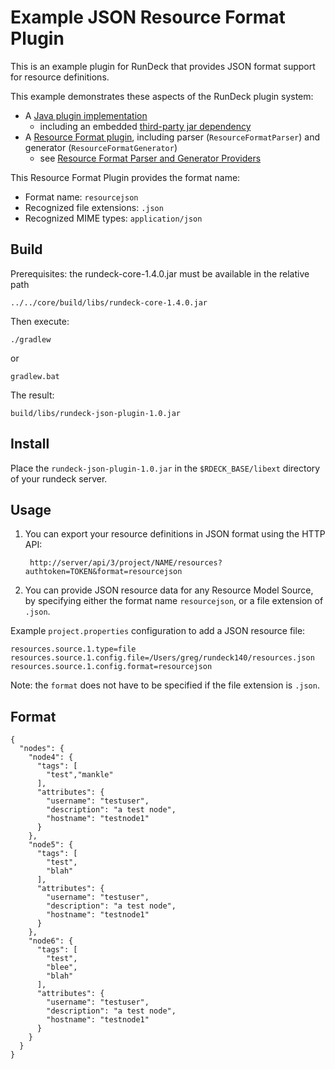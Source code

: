 Example JSON Resource Format Plugin
================================

This is an example plugin for RunDeck that provides JSON format support for resource definitions.

This example demonstrates these aspects of the RunDeck plugin system:

* A [Java plugin implementation](http://rundeck.org/docs/RunDeck-Guide.html#java-plugin-development)
    * including an embedded [third-party jar dependency](http://rundeck.org/docs/RunDeck-Guide.html#jar-dependencies)
* A [Resource Format plugin](http://rundeck.org/docs/RunDeck-Guide.html#resource-format-plugins), including parser (`ResourceFormatParser`) and generator (`ResourceFormatGenerator`)
    * see [Resource Format Parser and Generator Providers](http://rundeck.org/docs/RunDeck-Guide.html#resource-format-parser-and-generator-providers)

This Resource Format Plugin provides the format name:

* Format name: `resourcejson`
* Recognized file extensions: `.json`
* Recognized MIME types: `application/json`

Build
-----

Prerequisites: the rundeck-core-1.4.0.jar must be available in the relative path

    ../../core/build/libs/rundeck-core-1.4.0.jar

Then execute:

    ./gradlew

or

    gradlew.bat

The result:

    build/libs/rundeck-json-plugin-1.0.jar

Install
------

Place the `rundeck-json-plugin-1.0.jar` in the `$RDECK_BASE/libext` directory of your rundeck server.

Usage
-----

1. You can export your resource definitions in JSON format using the HTTP API:

        http://server/api/3/project/NAME/resources?authtoken=TOKEN&format=resourcejson


2. You can provide JSON resource data for any Resource Model Source, by specifying either the format name `resourcejson`, or a file extension of `.json`.

Example `project.properties` configuration to add a JSON resource file:

    resources.source.1.type=file
    resources.source.1.config.file=/Users/greg/rundeck140/resources.json
    resources.source.1.config.format=resourcejson

Note: the `format` does not have to be specified if the file extension is `.json`.

Format
------

    {
      "nodes": {
        "node4": {
          "tags": [
            "test","mankle"
          ],
          "attributes": {
            "username": "testuser",
            "description": "a test node",
            "hostname": "testnode1"
          }
        },
        "node5": {
          "tags": [
            "test",
            "blah"
          ],
          "attributes": {
            "username": "testuser",
            "description": "a test node",
            "hostname": "testnode1"
          }
        },
        "node6": {
          "tags": [
            "test",
            "blee",
            "blah"
          ],
          "attributes": {
            "username": "testuser",
            "description": "a test node",
            "hostname": "testnode1"
          }
        }
      }
    }
    
